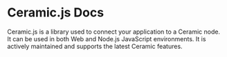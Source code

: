 # Ceramic.js Docs

Ceramic.js is a library used to connect your application to a Ceramic node. It can be used in both Web and Node.js JavaScript environments. It is actively maintained and supports the latest Ceramic features.

